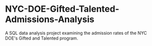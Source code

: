 # NYC-DOE-Gifted-Talented-Admissions-Analysis
A SQL data analysis project examining the admission rates of the NYC DOE's Gifted and Talented program. 

